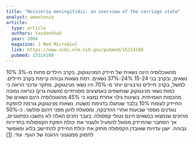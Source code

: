 ```yaml
---
title: "Neisseria meningitidis: an overview of the carriage state"
analyst: amantonio
article:
  type: article
  authors: Yazdankhah
  year: 2004
  magazine: J Med Microbiol
  link: https://www.ncbi.nlm.nih.gov/pubmed/15314188
  pubmed: 15314188
---
```


10% מהאוכלוסיה הינה נשאית של חיידק המנינגוקוק. בקרב הילדים פחות מ-3% נשאים, ובקרב בני 15-24
24%-37% נשאים. רמת נשאות גבוהה קיימת בקרב חיילים. למשל, בקרב חיילים נורבגיים יותר מ-70% היו נשאי מנינגוקוק.
מחקר עדכני הראה כי כמות נשאי מנינגוקוק שנחשפים באמצעים מסורתיים (משטח גרון) כנראה נמוכה מהכמות האמיתית. בשיטת גילוי אחרת נמצא כי 45% מהאוכלוסיה הינם נשאים של החיידק לעומת 10% בלבד שנתגלו בדגימת משטח.
נשאות מנינגוקוק גורמת להפקת נוגדנים מספר שבועות אחרי ההדבקה, ומסוגלת להגן מפני זיהום פולשני.
כ-50% מהזנים שנמצאו בנשאים הינם נטולי קפסולה. בעבר הזנים האלה לא נחשבו כפתוגניים, אך הסתבר שהחיידק מסוגל להפעיל ולעצור את יכולת הפקת הקפסולות בתדירות גבוהה. ישנן עדויות שאובדן הקפסולה מחזק את יכולת החיידק להתיישב בלוע ומאפשר לחמוק ממנגנוני ההגנה של הגוף. עוד: [[1]](https://www.ncbi.nlm.nih.gov/pubmed/10834994)
